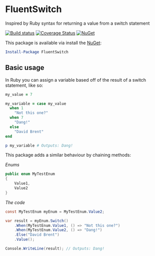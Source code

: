 # FluentSwitch
Inspired by Ruby syntax for returning a value from a switch statement

[![Build status](https://ci.appveyor.com/api/projects/status/a5eaiaxk8s2skn0r/branch/master?svg=true)](https://ci.appveyor.com/project/mrstebo/fluentswitch/branch/master)
[![Coverage Status](https://coveralls.io/repos/github/mrstebo/FluentSwitch/badge.svg?branch=master)](https://coveralls.io/github/mrstebo/FluentSwitch?branch=master)
[![NuGet](http://img.shields.io/nuget/v/FluentSwitch.svg?style=flat)](https://www.nuget.org/packages/FluentSwitch/)

This package is available via install the [NuGet](https://www.nuget.org/packages/FluentSwitch):

```powershell
Install-Package FluentSwitch
```

## Basic usage

In Ruby you can assign a variable based off of the result of a switch statement, like so:

```ruby
my_value = 7

my_variable = case my_value
  when 1
    "Not this one?"
  when 7
    "Dang!"
  else
    "David Brent"
end

p my_variable # Outputs: Dang!
```


This package adds a similar behaviour by chaining methods:

_Enums_
```cs
public enum MyTestEnum
{
    Value1,
    Value2
}
```

_The code_
```cs
const MyTestEnum myEnum = MyTestEnum.Value2;

var result = myEnum.Switch()
    .When(MyTestEnum.Value1, () => "Not this one?")
    .When(MyTestEnum.Value2, () => "Dang!")
    .Else("David Brent")
    .Value();

Console.WriteLine(result); // Outputs: Dang!
```
